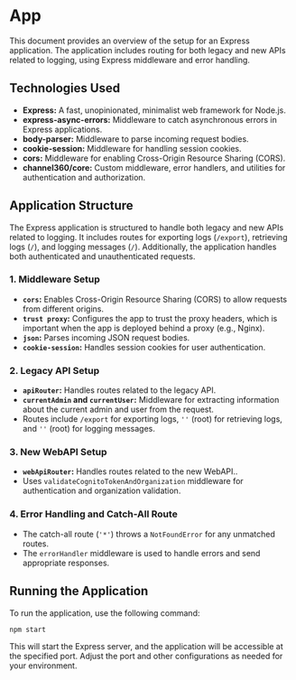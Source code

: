 #  App 

This document provides an overview of the setup for an Express application. The application includes routing for both legacy and new APIs related to logging, using Express middleware and error handling.

## Technologies Used

- __Express:__ A fast, unopinionated, minimalist web framework for Node.js.
- __express-async-errors:__ Middleware to catch asynchronous errors in Express applications.
- __body-parser:__ Middleware to parse incoming request bodies.
- __cookie-session:__ Middleware for handling session cookies.
- __cors:__ Middleware for enabling Cross-Origin Resource Sharing (CORS).
- __channel360/core:__ Custom middleware, error handlers, and utilities for authentication and authorization.

## Application Structure

The Express application is structured to handle both legacy and new APIs related to logging. It includes routes for exporting logs (`/export`), retrieving logs (`/`), and logging messages (`/`). Additionally, the application handles both authenticated and unauthenticated requests.

### 1. Middleware Setup
- **`cors`:** Enables Cross-Origin Resource Sharing (CORS) to allow requests from different origins.
- **`trust proxy`:** Configures the app to trust the proxy headers, which is important when the app is deployed behind a proxy (e.g., Nginx).
- **`json`:** Parses incoming JSON request bodies.
- **`cookie-session`:** Handles session cookies for user authentication.

### 2. Legacy API Setup
- **`apiRouter`:** Handles routes related to the legacy API.
- **`currentAdmin` and `currentUser`:** Middleware for extracting information about the current admin and user from the request.
- Routes include `/export` for exporting logs, `''` (root) for retrieving logs, and `''` (root) for logging messages.

### 3. New WebAPI Setup

- **`webApiRouter`:** Handles routes related to the new WebAPI..
- Uses `validateCognitoTokenAndOrganization` middleware for authentication and organization validation.

### 4. Error Handling and Catch-All Route
- The catch-all route (`'*'`) throws a `NotFoundError` for any unmatched routes.
- The `errorHandler` middleware is used to handle errors and send appropriate responses.

## Running the Application

To run the application, use the following command:

```bash
npm start
```

This will start the Express server, and the application will be accessible at the specified port. Adjust the port and other configurations as needed for your environment.


